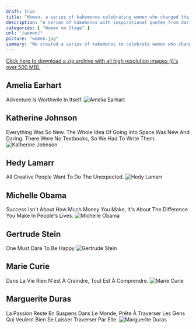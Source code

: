 ```yaml
---
draft: true
title: "Women, a series of kakemonos celebrating women who changed the world"
description: "A series of kakemonos with inspirational quotes from daring women who changed the world."
categories: [ "Women on Stage" ]
url: "/women/"
picture: "women.jpg"
summary: "We created a series of kakemonos to celebrate women who changed the world. You can freely download and print them for your own use. All images are public domain. If you want to print them, the recommended format is 80 cm x 200 cm (approx. 31.49 inches by 78.7 inches) or smaller keeping the same proportions (e.g. 40 cm x  100 cm). The color space is FOGRA 39 and the bleed is 1 mm on every side."
---
```

 
[Click here to download a zip archive with all high resolution images (it's over 500 MB).](https://www.dropbox.com/s/8lyeeflfqlyjelm/women.zip?dl=1)

## Amelia Earhart
Adventure Is Worthwile In Itself.
![Amelia Earhart](/women/amelia_earhart_thumb.jpg)

## Katherine Johnson
Everything Was So New. The Whole Idea Of Going Into Space Was New And Daring. There Were No Textbooks, So We Had To Write Them.
![Katherine Johnson](/women/katherine_johnson_thumb.jpg)

## Hedy Lamarr
All Creative People Want To Do The Unexpected.
![Hedy Lamarr](/women/hedy_lamarr_thumb.jpg)

## Michelle Obama
Success Isn't About How Much Money You Make, It's About The Difference You Make In People's Lives.
![Michelle Obama](/women/michelle_obama_thumb.jpg)

## Gertrude Stein
One Must Dare To Be Happy
![Gertrude Stein](/women/gertrude_stein_thumb.jpg)

## Marie Curie
Dans La Vie Rien N'est À Craindre, Tout Est À Comprendre.
![Marie Curie](/women/marie_curie_thumb.jpg)

## Marguerite Duras
La Passion Reste En Suspens Dans Le Monde, Prête À Traverser Les Gens Qui Veulent Bien Se Laisser Traverser Par Elle.
![Marguerite Duras](/women/marguerite_duras_thumb.jpg)

